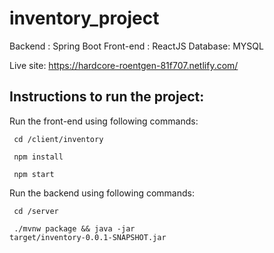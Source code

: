 # inventory_project

Backend : Spring Boot
Front-end : ReactJS
Database: MYSQL

Live site: https://hardcore-roentgen-81f707.netlify.com/

## Instructions to run the project:
Run the front-end using following commands:

<code> cd /client/inventory </code>

<code> npm install </code>

<code> npm start </code>

Run the backend using following commands:

<code> cd /server </code>

<code> ./mvnw package && java -jar target/inventory-0.0.1-SNAPSHOT.jar  </code>


